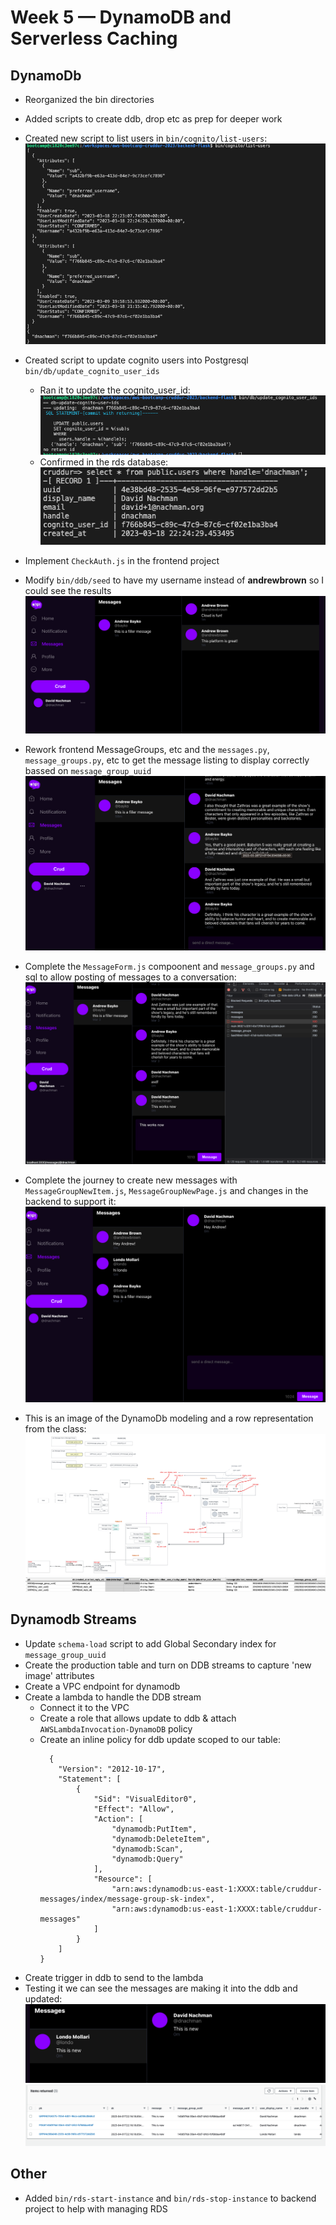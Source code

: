 # Week 5 — DynamoDB and Serverless Caching

## DynamoDb

- Reorganized the bin directories
- Added scripts to create ddb, drop etc as prep for deeper work
- Created new script to list users in `bin/cognito/list-users`:
  ![list users](assets/wk5/list-users.png)
- Created script to update cognito users into Postgresql `bin/db/update_cognito_user_ids`

  - Ran it to update the cognito_user_id:
    ![output from update_cognito_user_ids](assets/wk5/update-cognito-ids.png)
  - Confirmed in the rds database:
    ![updated postgres](assets/wk5/updated-postgres.png)

- Implement `CheckAuth.js` in the frontend project
- Modify `bin/ddb/seed` to have my username instead of **andrewbrown** so I could see the results
  ![](assets/wk5/messages-loading.png)
- Rework frontend MessageGroups, etc and the `messages.py`, `message_groups.py`, etc to get the message listing to display correctly bassed on `message_group_uuid`
  ![message group listing](assets/wk5/messages-listing.png)
- Complete the `MessageForm.js` compoonent and `message_groups.py` and sql to allow posting of messages to a conversation:
  ![post message](assets/wk5/post-message-working.png)
- Complete the journey to create new messages with `MessageGroupNewItem.js`, `MessageGroupNewPage.js` and changes in the backend to support it:
  ![new message working](assets/wk5/new-messages-working.png)

- This is an image of the DynamoDb modeling and a row representation from the class:
  ![ddb model](assets/wk5/ddb-model.png)
  ![ddb model](assets/wk5/ddb-rows.png)

## Dynamodb Streams

- Update `schema-load` script to add Global Secondary index for `message_group_uuid`
- Create the production table and turn on DDB streams to capture 'new image' attributes
- Create a VPC endpoint for dynamodb
- Create a lambda to handle the DDB stream
  - Connect it to the VPC
  - Create a role that allows update to ddb & attach `AWSLambdaInvocation-DynamoDB` policy
  - Create an inline policy for ddb update scoped to our table:
    ```
      {
        "Version": "2012-10-17",
        "Statement": [
            {
                "Sid": "VisualEditor0",
                "Effect": "Allow",
                "Action": [
                    "dynamodb:PutItem",
                    "dynamodb:DeleteItem",
                    "dynamodb:Scan",
                    "dynamodb:Query"
                ],
                "Resource": [
                    "arn:aws:dynamodb:us-east-1:XXXX:table/cruddur-messages/index/message-group-sk-index",
                    "arn:aws:dynamodb:us-east-1:XXXX:table/cruddur-messages"
                ]
            }
        ]
    }
    ```
- Create trigger in ddb to send to the lambda
- Testing it we can see the messages are making it into the ddb and updated:
  ![messages](assets/wk5/messages-after-streams.png)
  ![dynamo records](assets/wk5/ddb-records.png)

## Other

- Added `bin/rds-start-instance` and `bin/rds-stop-instance` to backend project to help with managing RDS
